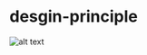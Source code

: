 # desgin-principle
![alt text](https://github.com/noorhonjol/desgin-principles/blob/devarrow_forward_ios_FILL0_wght400_GRAD0_opsz48.png?raw=true)
